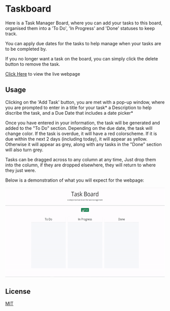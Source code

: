 # Taskboard

Here is a Task Manager Board, where you can add your tasks to this board, organised them into a 'To Do', 'In Progress' and 'Done' statuses to keep track.

You can apply due dates for the tasks to help manage when your tasks are to be completed by.

If you no longer want a task on the board, you can simply click the delete button to remove the task.

[Click Here](https://CinosMagician.github.io/taskboard) to view the live webpage

## Usage

Clicking on the 'Add Task' button, you are met with a pop-up window, where you are prompted to enter in a title for your task* a Description to help discribe the task, and a Due Date that includes a date picker*

Once you have entered in your information, the task will be generated and added to the "To Do" section. Depending on the due date, the task will change color. If the task is overdue, it will have a red colorscheme. If it is due within the next 2 days (including today), it will appear as yellow. Otherwise it will appear as grey, along with any tasks in the "Done" section will also turn grey.

Tasks can be dragged across to any column at any time, Just drop them into the column, if they are dropped elsewhere, they will return to where they just were.

Below is a demonstration of what you will expect for the webpage:

<img src="assets/images/sitedemo.gif" alt="Site demo">

## License

[MIT](https://choosealicense.com/licenses/mit/)
